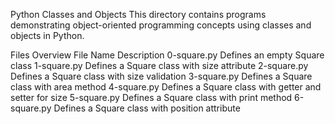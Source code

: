 Python Classes and Objects
This directory contains programs demonstrating object-oriented programming concepts using classes and objects in Python.

Files Overview
File Name	Description
0-square.py	Defines an empty Square class
1-square.py	Defines a Square class with size attribute
2-square.py	Defines a Square class with size validation
3-square.py	Defines a Square class with area method
4-square.py	Defines a Square class with getter and setter for size
5-square.py	Defines a Square class with print method
6-square.py	Defines a Square class with position attribute

